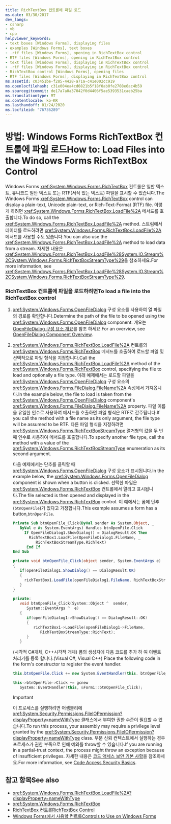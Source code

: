 ```yaml
---
title: RichTextBox 컨트롤에 파일 로드
ms.date: 03/30/2017
dev_langs:
- csharp
- vb
- cpp
helpviewer_keywords:
- text boxes [Windows Forms], displaying files
- examples [Windows Forms], text boxes
- .rtf files [Windows Forms], opening in RichTextBox control
- RTF files [Windows Forms], opening in RichTextBox control
- text files [Windows Forms], displaying in RichTextBox control
- .rtf files [Windows Forms], displaying in RichTextBox control
- RichTextBox control [Windows Forms], opening files
- RTF files [Windows Forms], displaying in RichTextBox control
ms.assetid: c03451be-f285-4428-a71a-c41e002cc919
ms.openlocfilehash: c31e004ea4cd0821b5f18f0ab0fe2708e6ac4b59
ms.sourcegitcommit: de17a7a0a37042f0d4406f5ae5393531caeb25ba
ms.translationtype: MT
ms.contentlocale: ko-KR
ms.lasthandoff: 01/24/2020
ms.locfileid: "76736289"
---
```

# <a name="how-to-load-files-into-the-windows-forms-richtextbox-control"></a><span data-ttu-id="aacae-102">방법: Windows Forms RichTextBox 컨트롤에 파일 로드</span><span class="sxs-lookup"><span data-stu-id="aacae-102">How to: Load Files into the Windows Forms RichTextBox Control</span></span>

<span data-ttu-id="aacae-103">Windows Forms <xref:System.Windows.Forms.RichTextBox> 컨트롤은 일반 텍스트, 유니코드 일반 텍스트 또는 RTF(서식 있는 텍스트) 파일을 표시할 수 있습니다.</span><span class="sxs-lookup"><span data-stu-id="aacae-103">The Windows Forms <xref:System.Windows.Forms.RichTextBox> control can display a plain-text, Unicode plain-text, or Rich-Text-Format (RTF) file.</span></span> <span data-ttu-id="aacae-104">이렇게 하려면 <xref:System.Windows.Forms.RichTextBox.LoadFile%2A> 메서드를 호출합니다.</span><span class="sxs-lookup"><span data-stu-id="aacae-104">To do so, call the <xref:System.Windows.Forms.RichTextBox.LoadFile%2A> method.</span></span> <span data-ttu-id="aacae-105">스트림에서 데이터를 로드하려면 <xref:System.Windows.Forms.RichTextBox.LoadFile%2A> 메서드를 사용할 수도 있습니다.</span><span class="sxs-lookup"><span data-stu-id="aacae-105">You can also use the <xref:System.Windows.Forms.RichTextBox.LoadFile%2A> method to load data from a stream.</span></span> <span data-ttu-id="aacae-106">자세한 내용은 <xref:System.Windows.Forms.RichTextBox.LoadFile%28System.IO.Stream%2CSystem.Windows.Forms.RichTextBoxStreamType%29>을 참조하세요.</span><span class="sxs-lookup"><span data-stu-id="aacae-106">For more information, see <xref:System.Windows.Forms.RichTextBox.LoadFile%28System.IO.Stream%2CSystem.Windows.Forms.RichTextBoxStreamType%29>.</span></span>

### <a name="to-load-a-file-into-the-richtextbox-control"></a><span data-ttu-id="aacae-107">RichTextBox 컨트롤에 파일을 로드하려면</span><span class="sxs-lookup"><span data-stu-id="aacae-107">To load a file into the RichTextBox control</span></span>

1. <span data-ttu-id="aacae-108"><xref:System.Windows.Forms.OpenFileDialog> 구성 요소를 사용하여 열 파일의 경로를 확인합니다.</span><span class="sxs-lookup"><span data-stu-id="aacae-108">Determine the path of the file to be opened using the <xref:System.Windows.Forms.OpenFileDialog> component.</span></span> <span data-ttu-id="aacae-109">개요는 [OpenFileDialog 구성 요소 개요](openfiledialog-component-overview-windows-forms.md)를 참조 하세요.</span><span class="sxs-lookup"><span data-stu-id="aacae-109">For an overview, see [OpenFileDialog Component Overview](openfiledialog-component-overview-windows-forms.md).</span></span>

2. <span data-ttu-id="aacae-110"><xref:System.Windows.Forms.RichTextBox.LoadFile%2A> 컨트롤의 <xref:System.Windows.Forms.RichTextBox> 메서드를 호출하여 로드할 파일 및 선택적으로 파일 형식을 지정합니다.</span><span class="sxs-lookup"><span data-stu-id="aacae-110">Call the <xref:System.Windows.Forms.RichTextBox.LoadFile%2A> method of the <xref:System.Windows.Forms.RichTextBox> control, specifying the file to load and optionally a file type.</span></span> <span data-ttu-id="aacae-111">아래 예제에서는 로드할 파일을 <xref:System.Windows.Forms.OpenFileDialog> 구성 요소의 <xref:System.Windows.Forms.FileDialog.FileName%2A> 속성에서 가져옵니다.</span><span class="sxs-lookup"><span data-stu-id="aacae-111">In the example below, the file to load is taken from the <xref:System.Windows.Forms.OpenFileDialog> component's <xref:System.Windows.Forms.FileDialog.FileName%2A> property.</span></span> <span data-ttu-id="aacae-112">파일 이름을 유일한 인수로 사용하여 메서드를 호출하면 파일 형식은 RTF로 간주됩니다.</span><span class="sxs-lookup"><span data-stu-id="aacae-112">If you call the method with a file name as its only argument, the file type will be assumed to be RTF.</span></span> <span data-ttu-id="aacae-113">다른 파일 형식을 지정하려면 <xref:System.Windows.Forms.RichTextBoxStreamType> 열거형의 값을 두 번째 인수로 사용하여 메서드를 호출합니다.</span><span class="sxs-lookup"><span data-stu-id="aacae-113">To specify another file type, call the method with a value of the <xref:System.Windows.Forms.RichTextBoxStreamType> enumeration as its second argument.</span></span>

    <span data-ttu-id="aacae-114">다음 예제에서는 단추를 클릭할 때 <xref:System.Windows.Forms.OpenFileDialog> 구성 요소가 표시됩니다.</span><span class="sxs-lookup"><span data-stu-id="aacae-114">In the example below, the <xref:System.Windows.Forms.OpenFileDialog> component is shown when a button is clicked.</span></span> <span data-ttu-id="aacae-115">선택한 파일은 <xref:System.Windows.Forms.RichTextBox> 컨트롤에서 열리고 표시됩니다.</span><span class="sxs-lookup"><span data-stu-id="aacae-115">The file selected is then opened and displayed in the <xref:System.Windows.Forms.RichTextBox> control.</span></span> <span data-ttu-id="aacae-116">이 예에서는 폼에 단추(`btnOpenFile`)가 있다고 가정합니다.</span><span class="sxs-lookup"><span data-stu-id="aacae-116">This example assumes a form has a button,`btnOpenFile`.</span></span>

    ```vb
    Private Sub btnOpenFile_Click(ByVal sender As System.Object, _
       ByVal e As System.EventArgs) Handles btnOpenFile.Click
         If OpenFileDialog1.ShowDialog() = DialogResult.OK Then
           RichTextBox1.LoadFile(OpenFileDialog1.FileName, _
              RichTextBoxStreamType.RichText)
          End If
    End Sub
    ```

    ```csharp
    private void btnOpenFile_Click(object sender, System.EventArgs e)
    {
       if(openFileDialog1.ShowDialog() == DialogResult.OK)
       {
         richTextBox1.LoadFile(openFileDialog1.FileName, RichTextBoxStreamType.RichText);
       }
    }
    ```

    ```cpp
    private:
       void btnOpenFile_Click(System::Object ^  sender,
          System::EventArgs ^  e)
       {
          if(openFileDialog1->ShowDialog() == DialogResult::OK)
          {
             richTextBox1->LoadFile(openFileDialog1->FileName,
                RichTextBoxStreamType::RichText);
          }
       }
    ```

    <span data-ttu-id="aacae-117">(시각적 C#개체, C++시각적 개체) 폼의 생성자에 다음 코드를 추가 하 여 이벤트 처리기를 등록 합니다.</span><span class="sxs-lookup"><span data-stu-id="aacae-117">(Visual C#, Visual C++) Place the following code in the form's constructor to register the event handler.</span></span>

    ```csharp
    this.btnOpenFile.Click += new System.EventHandler(this. btnOpenFile_Click);
    ```

    ```cpp
    this->btnOpenFile->Click += gcnew
       System::EventHandler(this, &Form1::btnOpenFile_Click);
    ```

    > [!IMPORTANT]
    > <span data-ttu-id="aacae-118">이 프로세스를 실행하려면 어셈블리에 <xref:System.Security.Permissions.FileIOPermission?displayProperty=nameWithType> 클래스에서 부여한 권한 수준이 필요할 수 있습니다.</span><span class="sxs-lookup"><span data-stu-id="aacae-118">To run this process, your assembly may require a privilege level granted by the <xref:System.Security.Permissions.FileIOPermission?displayProperty=nameWithType> class.</span></span> <span data-ttu-id="aacae-119">부분 신뢰 컨텍스트에서 실행하는 경우 프로세스가 권한 부족으로 인해 예외를 throw할 수 있습니다.</span><span class="sxs-lookup"><span data-stu-id="aacae-119">If you are running in a partial-trust context, the process might throw an exception because of insufficient privileges.</span></span> <span data-ttu-id="aacae-120">자세한 내용은 [코드 액세스 보안 기본 사항](../../misc/code-access-security-basics.md)을 참조하세요.</span><span class="sxs-lookup"><span data-stu-id="aacae-120">For more information, see [Code Access Security Basics](../../misc/code-access-security-basics.md).</span></span>

## <a name="see-also"></a><span data-ttu-id="aacae-121">참고 항목</span><span class="sxs-lookup"><span data-stu-id="aacae-121">See also</span></span>

- <xref:System.Windows.Forms.RichTextBox.LoadFile%2A?displayProperty=nameWithType>
- <xref:System.Windows.Forms.RichTextBox>
- [<span data-ttu-id="aacae-122">RichTextBox 컨트롤</span><span class="sxs-lookup"><span data-stu-id="aacae-122">RichTextBox Control</span></span>](richtextbox-control-windows-forms.md)
- [<span data-ttu-id="aacae-123">Windows Forms에서 사용할 컨트롤</span><span class="sxs-lookup"><span data-stu-id="aacae-123">Controls to Use on Windows Forms</span></span>](controls-to-use-on-windows-forms.md)
